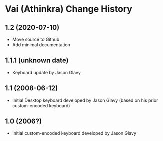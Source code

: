 Vai (Athinkra) Change History
====================

1.2 (2020-07-10)
----------------
* Move source to Github
* Add minimal documentation

1.1.1 (unknown date)
----------------
* Keyboard update by Jason Glavy

1.1 (2008-06-12)
----------------------
* Initial Desktop keyboard developed by Jason Glavy (based on his prior custom-encoded keyboard)

1.0 (2006?)
----------------------
* Initial custom-encoded keyboard developed by Jason Glavy